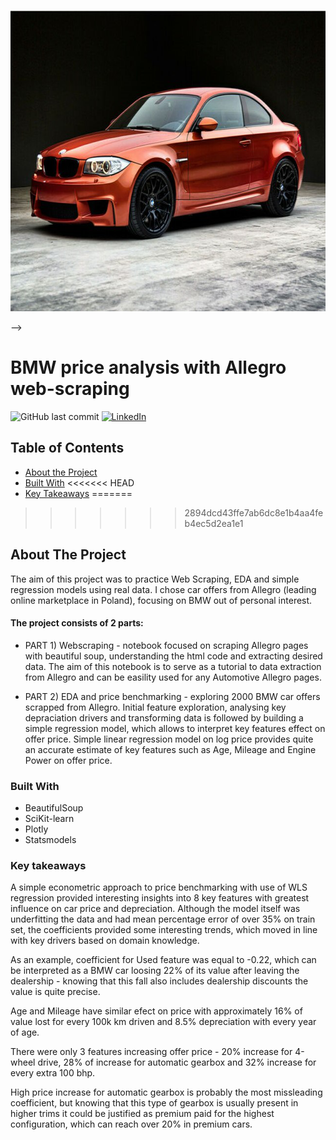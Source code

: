 
<!-- PROJECT LOGO -->


<br />
<p align="center">
  <a href="https://github.com/Jan-Majewski/Project_Portfolio/01_Web_scraping_Allegro_Moto">
    <img src="images/logo.png" alt="Logo" width="642" height="481">
  </a>



</p>

-->

# BMW price analysis with Allegro web-scraping




<!-- Add buttons here -->

![GitHub last commit](https://img.shields.io/github/last-commit/Jan-Majewski/Project_Portfolio?01_Web_scraping_Allegro_Moto)
[![LinkedIn][linkedin-shield]][linkedin-url]






<!-- TABLE OF CONTENTS -->
## Table of Contents

* [About the Project](#about-the-project)
* [Built With](#built-with)
<<<<<<< HEAD
* [Key Takeaways](#key-takeaways)
=======
>>>>>>> 2894dcd43ffe7ab6dc8e1b4aa4feb4ec5d2ea1e1





<!-- ABOUT THE PROJECT -->
## About The Project

The aim of this project was to practice Web Scraping, EDA and simple regression models using real data. I chose car offers from Allegro (leading online marketplace in Poland), focusing on BMW out of personal interest.

#### The project consists of 2 parts:

* PART 1) Webscraping - notebook focused on scraping Allegro pages with beautiful soup, understanding the html code and extracting desired data. The aim of this notebook is to serve as a tutorial to data extraction from Allegro and can be easility used for any Automotive Allegro pages.

* PART 2) EDA and price benchmarking - exploring 2000 BMW car offers scrapped from Allegro. Initial feature exploration, analysing key depraciation drivers and transforming data is followed by building a simple regression model, which allows to interpret key features effect on offer price. Simple linear regression model on log price provides quite an accurate estimate of key features such as Age, Mileage and Engine Power on offer price. 



### Built With

* BeautifulSoup
* SciKit-learn
* Plotly
* Statsmodels


### Key takeaways
A simple econometric approach to price benchmarking with use of WLS regression provided interesting insights into 8 key features with greatest influence on car price and depreciation. Although the model itself was underfitting the data and had mean percentage error of over 35% on train set, the coefficients provided some interesting trends, which moved in line with key drivers based on domain knowledge. 

As an example, coefficient for Used feature was equal to -0.22, which can be interpreted as a BMW car loosing 22% of its value after leaving the dealership - knowing that this fall also includes dealership discounts the value is quite precise. 

Age and Mileage have similar efect on price with approximately 16% of value lost for every 100k km driven and 8.5% depreciation with every year of age. 

There were only 3 features increasing offer price - 20% increase for 4-wheel drive, 28% of increase for automatic gearbox and 32% increase for every extra 100 bhp. 

High price increase for automatic gearbox is probably the most missleading coefficient, but knowing that this type of gearbox is usually present in higher trims it could be justified as premium paid for the highest configuration, which can reach over 20% in premium cars. 



[linkedin-shield]: https://img.shields.io/badge/-LinkedIn-black.svg?style=flat-square&logo=linkedin&colorB=555
[linkedin-url]: https://www.linkedin.com/in/jan-majewski-132907104/
